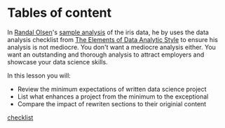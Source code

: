 # Tables of content

In [Randal Olsen](http://www.randalolson.com/)'s [sample analysis](https://nbviewer.jupyter.org/github/rhiever/Data-Analysis-and-Machine-Learning-Projects/blob/master/example-data-science-notebook/Example%20Machine%20Learning%20Notebook.ipynb) of the iris data, he by  uses the data analysis checklist from [The Elements of Data Analytic Style](https://leanpub.com/datastyle) to ensure his analysis is not mediocre. You don't want a mediocre analysis either. You want an outstanding and thorough analysis to attract employers and showcase your data science skills. 

In this lesson you will:
- Review the minimum expectations of written data science project
- List what enhances a project from the minimum to the exceptional
- Compare the impact of rewriten sections to their originial content



[checklist](https://github.com/learn-co-curriculum/dsc-capstone-submission-checklist)

